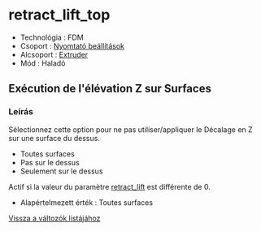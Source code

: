 # retract\_lift\_top

* Technológia : FDM
* Csoport : [Nyomtató beállítások](../../beallitasok/printer_settings.md)
* Alcsoport : [Extruder](../../beallitasok/printer_settings.md#extrudeuse)
* Mód :  Haladó

## Exécution de l'élévation Z sur Surfaces

### Leírás

Sélectionnez cette option pour ne pas utiliser/appliquer le Décalage en Z sur une surface du dessus.

* Toutes surfaces
* Pas sur le dessus
* Seulement sur le dessus

Actif si la valeur du paramètre [retract\_lift](retract_lift.md) est différente de 0.

* Alapértelmezett érték : Toutes surfaces

[Vissza a változók listájához](/)

